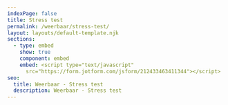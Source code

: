 ```yaml
---
indexPage: false
title: Stress test
permalink: /weerbaar/stress-test/
layout: layouts/default-template.njk
sections:
  - type: embed
    show: true
    component: embed
    embed: <script type="text/javascript"
      src="https://form.jotform.com/jsform/212433463411344"></script>
seo:
  title: Weerbaar - Stress test
  description: Weerbaar - Stress test
---
```

